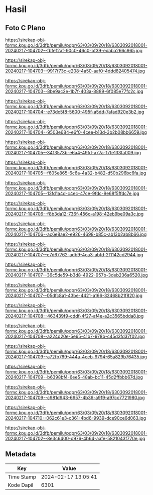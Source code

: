# Hasil

## Foto C Plano

https://sirekap-obj-formc.kpu.go.id/3dfb/pemilu/pdpr/63/03/09/20/18/6303092018001-20240217-104702--fbfef2af-90c0-46c0-bf39-edaba266c965.jpg

https://sirekap-obj-formc.kpu.go.id/3dfb/pemilu/pdpr/63/03/09/20/18/6303092018001-20240217-104703--9917f73c-e208-4a50-aaf0-4ddd82405474.jpg

https://sirekap-obj-formc.kpu.go.id/3dfb/pemilu/pdpr/63/03/09/20/18/6303092018001-20240217-104703--8be9ac2e-1b7f-403a-8889-6f085e77fc2c.jpg

https://sirekap-obj-formc.kpu.go.id/3dfb/pemilu/pdpr/63/03/09/20/18/6303092018001-20240217-104704--e73dc5f8-5600-495f-a5dd-7afad920e3b2.jpg

https://sirekap-obj-formc.kpu.go.id/3dfb/pemilu/pdpr/63/03/09/20/18/6303092018001-20240217-104704--9503e684-e6f0-4cee-b13d-3b2b08bb6659.jpg

https://sirekap-obj-formc.kpu.go.id/3dfb/pemilu/pdpr/63/03/09/20/18/6303092018001-20240217-104705--3413573b-e6a4-49fd-a77a-17fe133fa009.jpg

https://sirekap-obj-formc.kpu.go.id/3dfb/pemilu/pdpr/63/03/09/20/18/6303092018001-20240217-104705--f605e865-6c6a-4a32-b482-d50b296bc6fa.jpg

https://sirekap-obj-formc.kpu.go.id/3dfb/pemilu/pdpr/63/03/09/20/18/6303092018001-20240217-104705--13fd1a4d-c4ec-47ce-9fdc-9e68f5ffdc7e.jpg

https://sirekap-obj-formc.kpu.go.id/3dfb/pemilu/pdpr/63/03/09/20/18/6303092018001-20240217-104706--f8b3da12-736f-456c-a198-42eb9be09a3c.jpg

https://sirekap-obj-formc.kpu.go.id/3dfb/pemilu/pdpr/63/03/09/20/18/6303092018001-20240217-104706--ac6e8ae2-e926-4698-b85c-ab13b2ab8b66.jpg

https://sirekap-obj-formc.kpu.go.id/3dfb/pemilu/pdpr/63/03/09/20/18/6303092018001-20240217-104707--e7d67762-adb9-4ca3-abfd-2f1142cd2944.jpg

https://sirekap-obj-formc.kpu.go.id/3dfb/pemilu/pdpr/63/03/09/20/18/6303092018001-20240217-104707--36c5de59-b3d8-4922-957b-3deb236a6520.jpg

https://sirekap-obj-formc.kpu.go.id/3dfb/pemilu/pdpr/63/03/09/20/18/6303092018001-20240217-104707--05dfc8a1-43be-4421-a166-32468b21f820.jpg

https://sirekap-obj-formc.kpu.go.id/3dfb/pemilu/pdpr/63/03/09/20/18/6303092018001-20240217-104708--463439f9-cddf-4f27-af4e-a2c3565bdda8.jpg

https://sirekap-obj-formc.kpu.go.id/3dfb/pemilu/pdpr/63/03/09/20/18/6303092018001-20240217-104708--a224d20e-5e65-41b7-978b-c45d3fd37f02.jpg

https://sirekap-obj-formc.kpu.go.id/3dfb/pemilu/pdpr/63/03/09/20/18/6303092018001-20240217-104709--a72fb769-444a-4eeb-9794-65a829b76435.jpg

https://sirekap-obj-formc.kpu.go.id/3dfb/pemilu/pdpr/63/03/09/20/18/6303092018001-20240217-104709--b6398bf4-6ee5-48ab-bc11-45d2ffbbb67d.jpg

https://sirekap-obj-formc.kpu.go.id/3dfb/pemilu/pdpr/63/03/09/20/18/6303092018001-20240217-104709--c981d943-6957-4b36-a9f9-a97cc7721980.jpg

https://sirekap-obj-formc.kpu.go.id/3dfb/pemilu/pdpr/63/03/09/20/18/6303092018001-20240217-104710--062c61e3-c361-4bd6-9939-dce90ce6d063.jpg

https://sirekap-obj-formc.kpu.go.id/3dfb/pemilu/pdpr/63/03/09/20/18/6303092018001-20240217-104702--8e3c6400-d976-4b64-aafe-5821043f770e.jpg


## Metadata

| Key        | Value               |
| ---------- | ------------------- |
| Time Stamp | 2024-02-17 13:05:41 |
| Kode Dapil | 6301                |



